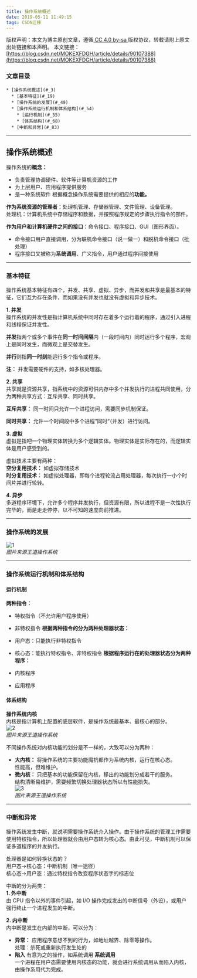 ```yaml
---
title: 操作系统概述
date: 2019-05-11 11:49:15
tags: CSDN迁移
---
```

 [ ](http://creativecommons.org/licenses/by-sa/4.0/) 版权声明：本文为博主原创文章，遵循[ CC 4.0 by-sa ](http://creativecommons.org/licenses/by-sa/4.0/)版权协议，转载请附上原文出处链接和本声明。  本文链接：[https://blog.csdn.net/MOKEXFDGH/article/details/90107388](https://blog.csdn.net/MOKEXFDGH/article/details/90107388)   
    
  ### 文章目录


    * [操作系统概述](#_3)
      * [基本特征](#_19)
      * [操作系统的发展](#_49)
      * [操作系统运行机制和体系结构](#_54)
        * [运行机制](#_55)
        * [体系结构](#_68)
      * [中断和异常](#_83)  


 
--------
 
## []()操作系统概述

 操作系统的**概念：**

  
  * 负责管理协调硬件、软件等计算机资源的工作 
  * 为上层用户、应用程序提供服务 
  * 是一种系统软件  根据概念操作系统需要提供的相应的**功能。**

 **作为系统资源的管理者**：处理机管理、存储器管理、文件管理、设备管理。  
 处理机：计算机系统中存储程序和数据，并按照程序规定的步骤执行指令的部件。

 **作为用户和计算机硬件之间的接口**：命令接口、程序接口、GUI（图形界面）。

  
  * 命令接口用户直接调用，分为联机命令接口（说一做一）和脱机命令接口（批处理） 
  * 程序接口又被称为**系统调用**、广义指令，用户通过程序间接使用  
--------
 
### []()基本特征

 操作系统基本特征有四个，并发、共享、虚拟、异步，而并发和共享是最基本的特征，它们互为存在条件，而如果没有并发也就没有虚拟和异步技术。

 **1. 并发**  
 操作系统的并发性是指计算机系统中同时存在着多个运行着的程序，通过引入进程和线程保证并发性。

 **并发**指两个或多个事件在**同一时间间隔**内（一段时间内）同时运行多个程序，宏观上是同时发生，而微观上是交替发生。

 **并行**则指**同一时刻**能运行多个指令或程序。

 **注：** 并发需要硬件的支持，如多核处理器。

 **2. 共享**  
 共享就是资源共享，指系统中的资源可供内存中多个并发执行的进程共同使用，分为两种共享方式：互斥共享、同时共享。

 **互斥共享：** 同一时间只允许一个进程访问，需要同步机制保证。

 **同时共享：** 允许一个时间段中多个进程”同时“（并发）进行访问。

 **3. 虚拟**  
 虚拟是指吧一个物理实体转换为多个逻辑实体。物理实体是实际存在的，而逻辑实体是用户感受到的。

 虚拟技术主要有两种：  
 **空分复用技术：** 如虚拟存储技术  
 **时分复用技术：** 如虚拟处理器，即每个进程轮流占用处理器，每次执行一小个时间片并进行轮转。

 **4. 异步**  
 多道程序环境下，允许多个程序并发执行，但资源有限，所以进程不是一次性执行完毕的，而是走走停停，以不可知的速度向前推进。

 
--------
 
### []()操作系统的发展

 ![1](https://img-blog.csdnimg.cn/2019051111063544.png?x-oss-process=image/watermark,type_ZmFuZ3poZW5naGVpdGk,shadow_10,text_aHR0cHM6Ly9ibG9nLmNzZG4ubmV0L01PS0VYRkRHSA==,size_16,color_FFFFFF,t_70)  
 _图片来源王道操作系统_

 
--------
 
### []()操作系统运行机制和体系结构

 
#### []()运行机制

 **两种指令：**

  
  * 特权指令（不允许用户程序使用） 
  * 非特权指令  **根据两种指令的分为两种处理器状态：**

  
  * 用户态：只能执行非特权指令 
  * 核心态：能执行特权指令、非特权指令  **根据程序运行在的处理器状态分为两种程序：**

  
  * 内核程序 
  * 应用程序  
#### []()体系结构

 **操作系统内核**  
 内核是指计算机上配置的底层软件，是操作系统最基本、最核心的部分。  
 ![2](https://img-blog.csdnimg.cn/20190511111716587.png?x-oss-process=image/watermark,type_ZmFuZ3poZW5naGVpdGk,shadow_10,text_aHR0cHM6Ly9ibG9nLmNzZG4ubmV0L01PS0VYRkRHSA==,size_16,color_FFFFFF,t_70)  
 _图片来源王道操作系统_

 不同操作系统对内核功能的划分是不一样的，大致可以分为两种：

  
  * **大内核：** 将操作系统的主要功能魔抗都作为系统内核，运行在核心态。  
     性能高，但难维护。 
  * **微内核：** 只把基本的功能保留在内核，移出的功能划分成若干的服务。  
     结构清晰易维护，需要频繁切换处理器状态所以有性能损失。  
     ![3](https://img-blog.csdnimg.cn/20190511112459937.png?x-oss-process=image/watermark,type_ZmFuZ3poZW5naGVpdGk,shadow_10,text_aHR0cHM6Ly9ibG9nLmNzZG4ubmV0L01PS0VYRkRHSA==,size_16,color_FFFFFF,t_70)  
     _图片来源王道操作系统_  
--------
 
### []()中断和异常

 操作系统发生中断，就说明需要操作系统介入操作。由于操作系统的管理工作需要使用特权指令，所以处理器就会由用户态转为核心态。由此可见，中断机制可以保证多道程序的并发执行。

 处理器是如何转换状态的？  
 用户态->核心态：中断机制（唯一途径）  
 核心态->用户态：通过特权指令改变程序状态字的标志位

 中断的分为两类：  
 **1. 外中断**  
 由 CPU 指令以外的事件引起，如 I/O 操作完成发出的中断信号（外设），或用户强行终止一个进程发生的中断。

 **2. 内中断**  
 内中断是发生在内部的中断，可以分为：

  
  * **异常：** 应用程序意想不到的行为，如地址越界、除零等操作。  
     处理：杀死或重新执行发生处的 
  * **陷入** 有意为之的操作，如系统调用  **系统调用**  
 一个进程在用户态需要使用内核态的功能，就会进行系统调用从而陷入内核，由操作系用代为完成。

   
  